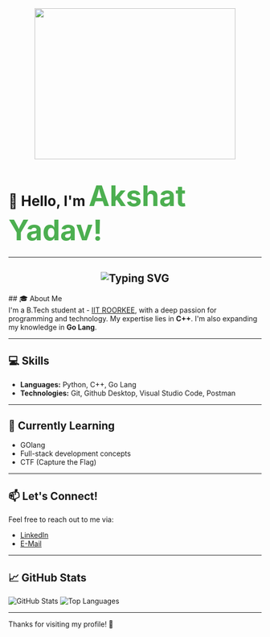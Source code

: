 <div align="center">
  <img src="https://media.giphy.com/media/qgQUggAC3Pfv687qPC/giphy.gif" width="400" height="300"/>
</div>

# 👋 **Hello, I'm** <span style="color: #4CAF50; font-size: 2em; font-weight: bold;">Akshat Yadav!</span>

---

<h2 align="center"> <img src="https://readme-typing-svg.herokuapp.com?font=Fira+Code&weight=600&size=24&pause=1000&color=34F745&center=true&vCenter=true&width=435&lines=Competitive-Programmer;Web+Developer;Always+Learning+%26+Exploring" alt="Typing SVG" /></h2>
<!--
## 👨‍💻 Portfolio
---
-->
## 🎓 About Me <br>
I'm a B.Tech student at - <a href="https://www.iitr.ac.in">IIT ROORKEE</a>, with a deep passion for programming and technology. My expertise lies in <b>C++</b>. I'm also expanding my knowledge in <b>Go Lang</b>.

---

## 💻 Skills
- **Languages:** Python, C++, Go Lang
- **Technologies:** Git, Github Desktop, Visual Studio Code, Postman

---

## 🌱 Currently Learning
- GOlang
- Full-stack development concepts
- CTF (Capture the Flag)

---

## 📫 Let's Connect!
Feel free to reach out to me via:
- <a href="https://www.linkedin.com/in/sanatjha4/](https://www.linkedin.com/in/akshat-yadav-383307310/">LinkedIn</a>
- <a href="mailto:akshatyadav1207@gmail.com">E-Mail</a>

---

## 📈 GitHub Stats
![GitHub Stats](https://github-readme-stats.vercel.app/api?username=Akshat1276&show_icons=true&hide_border=true&count_private=true&theme=radical)
![Top Languages](https://github-readme-stats.vercel.app/api/top-langs/?username=Akshat1276&layout=compact&theme=radical)

---

Thanks for visiting my profile! 🚀
